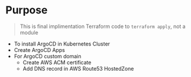 # Purpose

> This is final implimentation Terraform code to `terraform apply`, not a module

- To install ArgoCD in Kubernetes Cluster
- Create ArgoCD Apps
- For ArgoCD custom domain
    - Create AWS ACM certificate
    - Add DNS record in AWS Route53 HostedZone

